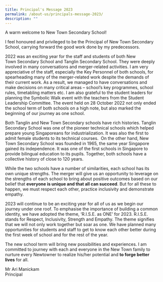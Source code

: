 ```yaml
---
title: Principal's Message 2023
permalink: /about-us/principals-message-2023/
description: ""
---
```


A warm welcome to New Town Secondary School!  

I feel honoured and privileged to be the Principal of New Town Secondary School, carrying forward the good work done by my predecessors.  

2022 was an exciting year for the staff and students of both New Town Secondary School and Tanglin Secondary School. They were deeply involved in many conversations and merger-related activities. I am very appreciative of the staff, especially the Key Personnel of both schools, for spearheading many of the merger-related work despite the demands of their current work. As a result, we managed to have conversations and make decisions on many critical areas – school’s key programmes, school rules, timetabling matters etc. I am also grateful to the student leaders for planning the Symbolic Walk event with the teachers from the Student Leadership Committee. The event held on 28 October 2022 not only ended the school term of both schools on a high note, but also marked the beginning of our journey as one school.  

Both Tanglin and New Town Secondary schools have rich histories. Tanglin Secondary School was one of the pioneer technical schools which helped prepare young Singaporeans for industrialization. It was also the first to admit female students to its technical courses.  On the other hand, New Town Secondary School was founded in 1965, the same year Singapore gained its independence. It was one of the first schools in Singapore to provide bilingual education to its pupils. Together, both schools have a collective history of close to 120 years.

While the two schools have a number of similarities, each school has its own unique strengths. The merger will give us an opportunity to leverage on the strengths of each school to bring about positive outcomes based on our belief that **everyone is unique and that all can succeed**. But for all these to happen, we must respect each other, practice inclusivity and demonstrate empathy.  

2023 will continue to be an exciting year for all of us as we begin our journey under one roof. To emphasise the importance of building a common identity, we have adopted the theme, ‘R.I.S.E. as ONE’ for 2023. R.I.S.E. stands for Respect, Inclusivity, Strength and Empathy. The theme signifies that we will not only work together but soar as one. We have planned many opportunities for students and staff to get to know each other better during the first week of school and for the rest of the year.  

The new school term will bring new possibilities and experiences. I am committed to journey with each and everyone in the New Town family to nurture every Newtowner to realize his/her potential and **to forge better lives** for all.

Mr Ari Manickam <br>
Principal